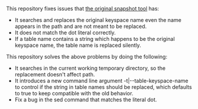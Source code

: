 This repository fixes issues that [the original snapshot tool](https://travis-ci.org/AppliedInfrastructure/cassandra-snapshot-tools) has:

* It searches and replaces the original keyspace name even the name appears in the path and are not meant to be replaced.
* It does not match the dot literal correctly.
* If a table name contains a string which happens to be the original keyspace name, the table name is replaced silently.

This repository solves the above problems by doing the following:

* It searches in the current working temporary directory, so the replacement doesn't affect path.
* It introduces a new command line argument -t|--table-keyspace-name to control if the string in table names should be replaced, which defaults to true to keep compatible with the old behavior.
* Fix a bug in the sed command that matches the literal dot.
